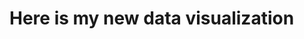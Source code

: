 # Here is my new data visualization

<div class="flourish-embed flourish-chart" data-src="visualisation/11662135"><script src="https://public.flourish.studio/resources/embed.js"></script></div>
